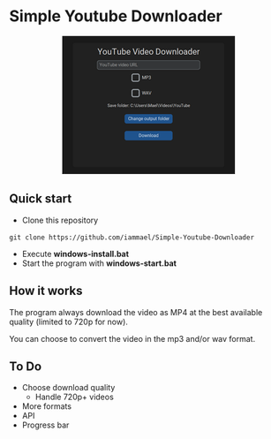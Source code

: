 # Simple Youtube Downloader

<p align="center">
<img src="screenshot.png" alt="screenshot">
</p>

## Quick start

- Clone this repository
```
git clone https://github.com/iammael/Simple-Youtube-Downloader
```
- Execute **windows-install.bat**
- Start the program with **windows-start.bat**

## How it works

The program always download the video as MP4 at the best available quality (limited to 720p for now).

You can choose to convert the video in the mp3 and/or wav format.

## To Do
- Choose download quality
	- Handle 720p+ videos
- More formats
- API
- Progress bar
